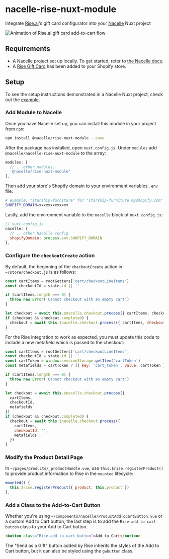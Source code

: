 # nacelle-rise-nuxt-module

Integrate [Rise.ai](https://www.rise.ai)'s gift card configurator into your [Nacelle](https://getnacelle.com/) Nuxt project

![Animation of Rise.ai gift card add-to-cart flow](https://nacelle-assets.s3-us-west-2.amazonaws.com/documentation/nacelle-rise-ai-gift-card-demo.gif)

## Requirements

- A Nacelle project set up locally. To get started, refer to [the Nacelle docs](https://docs.getnacelle.com).
- A [Rise Gift Card](https://dashboard.rise-ai.com/gift-cards) has been added to your Shopify store.

## Setup

To see the setup instructions demonstrated in a Nacelle Nuxt project, check out the [example](./example).

### Add Module to Nacelle

Once you have Nacelle set up, you can install this module in your project from `npm`:

```sh
npm install @nacelle/rise-nuxt-module --save
```

After the package has installed, open `nuxt.config.js`. Under `modules` add `@nacelle/nacelle-rise-nuxt-module` to the array:

```js
modules: [
  // ...other modules,
  '@nacelle/rise-nuxt-module"
],
```

Then add your store's Shopify domain to your environment variables `.env` file:

```sh
# example: "starship-furniture" for "starship-furniture.myshopify.com"
SHOPIFY_DOMAIN=xxxxxxxxxxxxx
```

Lastly, add the environment variable to the `nacelle` block of `nuxt.config.js`:

```javascript
// nuxt.config.js
nacelle: {
  // ...other Nacelle config
  shopifyDomain: process.env.SHOPIFY_DOMAIN
},
```

### Configure the `checkoutCreate` action

By default, the beginning of the `checkoutCreate` action in `~/store/checkout.js` is as follows:

```javascript
const cartItems = rootGetters['cart/checkoutLineItems']
const checkoutId = state.id || ''

if (cartItems.length === 0) {
  throw new Error('Cannot checkout with an empty cart')
}

let checkout = await this.$nacelle.checkout.process({ cartItems, checkoutId })
if (checkout && checkout.completed) {
  checkout = await this.$nacelle.checkout.process({ cartItems, checkoutId: '' })
}
```

For the Rise integration to work as expected, you must update this code to include a new metafield which is passed to the checkout:

```javascript
const cartItems = rootGetters['cart/checkoutLineItems']
const checkoutId = state.id || ''
const cartToken = window.sessionStorage.getItem('cartToken')
const metafields = cartToken ? [{ key: 'cart_token', value: cartToken }] : []

if (cartItems.length === 0) {
  throw new Error('Cannot checkout with an empty cart')
}

let checkout = await this.$nacelle.checkout.process({
  cartItems,
  checkoutId,
  metafields
})
if (checkout && checkout.completed) {
  checkout = await this.$nacelle.checkout.process({
    cartItems,
    checkoutId: '',
    metafields
  })
}
```

### Modify the Product Detail Page

In `~/pages/products/_productHandle.vue`, use `this.$rise.registerProduct()` to provide product information to Rise in the `mounted` lifecycle:

```javascript
mounted() {
  this.$rise.registerProduct({ product: this.product })
},
```

### Add a Class to the Add-to-Cart Button

Whether you're using `~/components/nacelle/ProductAddToCartButton.vue` or a custom Add to Cart button, the last step is to add the `Rise-add-to-cart-button` class to your Add to Cart button.

```html
<button class="Rise-add-to-cart-button">Add to Cart</button>
```

The "Send as a Gift" button added by Rise inherits the styles of the Add to Cart button, but it can also be styled using the `gwbutton` class.
